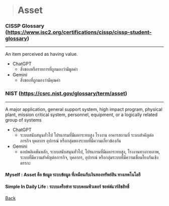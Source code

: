 ># Asset

### CISSP Glossary (https://www.isc2.org/certifications/cissp/cissp-student-glossary) 

---

An item perceived as having value.

- ChatGPT
  - สิ่งของหรือรายการที่ถูกมองว่ามีมูลค่า
- Gemini
  - สิ่งของที่ถูกมองว่ามีคุณค่า


### NIST (https://csrc.nist.gov/glossary/term/asset)

---

A major application, general support system, high impact program, physical plant, mission critical system, personnel, equipment, or a logically related group of systems

- ChatGPT
  - ระบบสนับสนุนทั่วไป โปรแกรมที่มีผลกระทบสูง โรงงาน อาคารสถานที่ ระบบสำคัญต่อภารกิจ บุคลากร อุปกรณ์ หรือกลุ่มของระบบที่มีความเกี่ยวข้องกัน
- Gemini
  - แอปพลิเคชันหลัก, ระบบสนับสนุนทั่วไป, โปรแกรมที่มีผลกระทบสูง, โรงงานทางกายภาพ, ระบบที่มีความสำคัญต่อภารกิจ, บุคลากร, อุปกรณ์ หรือกลุ่มระบบที่มีความเชื่อมโยงกันเชิงตรรกะ


#### Myself : Asset คือ ข้อมูล ระบบข้อมูล ที่เหมือนกับเงินทองทรัพย์สิน ทางเทคโนโลยี

#### Simple In Daily Life : ระบบเครือข่าย ระบบคอมพิวเตอร์ ซอฟต์แวร์ลิขสิทธิ์

[Back](README.md)
